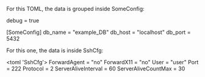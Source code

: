 
<set debug=false User=? />

For this TOML, the data is grouped inside SomeConfig:

<toml>
debug = true

[SomeConfig]
db_name = "example_DB"
db_host = "localhost"
db_port = 5432
</toml>

For this one, the data is inside SshCfg:

<toml 'SshCfg'>
ForwardAgent = "no"
ForwardX11 = "no"
User = "user"
Port = 222
Protocol = 2
ServerAliveInterval = 60
ServerAliveCountMax = 30
</toml>

